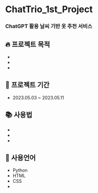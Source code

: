 # ChatTrio_1st_Project

### ChatGPT 활용 날씨 기반 옷 추천 서비스



## 🔥 프로젝트 목적
+
+
+

## 📅 프로젝트 기간
+ 2023.05.03 ~ 2023.05.11

## 📚 사용법
+
+
+

## 📌 사용언어
+ Python
+ HTML
+ CSS
+ 
